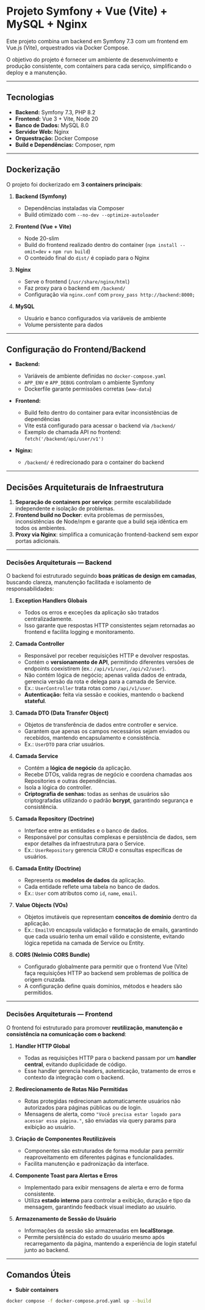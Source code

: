 # Projeto Symfony + Vue (Vite) + MySQL + Nginx

Este projeto combina um backend em Symfony 7.3 com um frontend em Vue.js (Vite), orquestrados via Docker Compose.  

O objetivo do projeto é fornecer um ambiente de desenvolvimento e produção consistente, com containers para cada serviço, simplificando o deploy e a manutenção.

---

## Tecnologias

- **Backend:** Symfony 7.3, PHP 8.2
- **Frontend:** Vue 3 + Vite, Node 20
- **Banco de Dados:** MySQL 8.0
- **Servidor Web:** Nginx
- **Orquestração:** Docker Compose
- **Build e Dependências:** Composer, npm

---

## Dockerização

O projeto foi dockerizado em **3 containers principais**:

1. **Backend (Symfony)**  
   - Dependências instaladas via Composer
   - Build otimizado com `--no-dev --optimize-autoloader`

2. **Frontend (Vue + Vite)**  
   - Node 20-slim
   - Build do frontend realizado dentro do container (`npm install --omit=dev` + `npm run build`)
   - O conteúdo final do `dist/` é copiado para o Nginx

3. **Nginx**  
   - Serve o frontend (`/usr/share/nginx/html`)
   - Faz proxy para o backend em `/backend/`  
   - Configuração via `nginx.conf` com `proxy_pass http://backend:8000;`

4. **MySQL**  
   - Usuário e banco configurados via variáveis de ambiente
   - Volume persistente para dados

---

## Configuração do Frontend/Backend

- **Backend:**  
  - Variáveis de ambiente definidas no `docker-compose.yaml`
  - `APP_ENV` e `APP_DEBUG` controlam o ambiente Symfony
  - Dockerfile garante permissões corretas (`www-data`)

- **Frontend:**  
  - Build feito dentro do container para evitar inconsistências de dependências
  - Vite está configurado para acessar o backend via `/backend/`
  - Exemplo de chamada API no frontend: `fetch('/backend/api/user/v1')`

- **Nginx:**  
  - `/backend/` é redirecionado para o container do backend

---

## Decisões Arquiteturais de Infraestrutura

1. **Separação de containers por serviço**: permite escalabilidade independente e isolação de problemas.  
2. **Frontend build no Docker**: evita problemas de permissões, inconsistências de Node/npm e garante que a build seja idêntica em todos os ambientes.  
3. **Proxy via Nginx**: simplifica a comunicação frontend-backend sem expor portas adicionais.

---

### Decisões Arquiteturais — Backend

O backend foi estruturado seguindo **boas práticas de design em camadas**, buscando clareza, manutenção facilitada e isolamento de responsabilidades:

1. **Exception Handlers Globais**  
   - Todos os erros e exceções da aplicação são tratados centralizadamente.  
   - Isso garante que respostas HTTP consistentes sejam retornadas ao frontend e facilita logging e monitoramento.

2. **Camada Controller**  
   - Responsável por receber requisições HTTP e devolver respostas.  
   - Contém o **versionamento de API**, permitindo diferentes versões de endpoints coexistirem (ex.: `/api/v1/user`, `/api/v2/user`).  
   - Não contém lógica de negócio; apenas valida dados de entrada, gerencia versão da rota e delega para a camada de Service.  
   - Ex.: `UserController` trata rotas como `/api/v1/user`.  
   - **Autenticação:** feita via sessão e cookies, mantendo o backend **stateful**.

3. **Camada DTO (Data Transfer Object)**  
   - Objetos de transferência de dados entre controller e service.  
   - Garantem que apenas os campos necessários sejam enviados ou recebidos, mantendo encapsulamento e consistência.  
   - Ex.: `UserDTO` para criar usuários.

4. **Camada Service**  
   - Contém a **lógica de negócio** da aplicação.  
   - Recebe DTOs, valida regras de negócio e coordena chamadas aos Repositories e outras dependências.  
   - Isola a lógica do controller.
   - **Criptografia de senhas:** todas as senhas de usuários são criptografadas utilizando o padrão **bcrypt**, garantindo segurança e consistência.

5. **Camada Repository (Doctrine)**  
   - Interface entre as entidades e o banco de dados.  
   - Responsável por consultas complexas e persistência de dados, sem expor detalhes da infraestrutura para o Service.  
   - Ex.: `UserRepository` gerencia CRUD e consultas específicas de usuários.

6. **Camada Entity (Doctrine)**  
   - Representa os **modelos de dados** da aplicação.  
   - Cada entidade reflete uma tabela no banco de dados.  
   - Ex.: `User` com atributos como `id`, `name`, `email`.

7. **Value Objects (VOs)**  
   - Objetos imutáveis que representam **conceitos de domínio** dentro da aplicação.  
   - Ex.: `EmailVO` encapsula validação e formatação de emails, garantindo que cada usuário tenha um email válido e consistente, evitando lógica repetida na camada de Service ou Entity.

8. **CORS (Nelmio CORS Bundle)**  
   - Configurado globalmente para permitir que o frontend Vue (Vite) faça requisições HTTP ao backend sem problemas de política de origem cruzada.  
   - A configuração define quais domínios, métodos e headers são permitidos.

---

### Decisões Arquiteturais — Frontend

O frontend foi estruturado para promover **reutilização, manutenção e consistência na comunicação com o backend**:

1. **Handler HTTP Global**  
   - Todas as requisições HTTP para o backend passam por um **handler central**, evitando duplicidade de código.  
   - Esse handler gerencia headers, autenticação, tratamento de erros e contexto da integração com o backend.

2. **Redirecionamento de Rotas Não Permitidas**  
   - Rotas protegidas redirecionam automaticamente usuários não autorizados para páginas públicas ou de login.  
   - Mensagens de alerta, como `"Você precisa estar logado para acessar essa página."`, são enviadas via query params para exibição ao usuário.

3. **Criação de Componentes Reutilizáveis**  
   - Componentes são estruturados de forma modular para permitir reaproveitamento em diferentes páginas e funcionalidades.  
   - Facilita manutenção e padronização da interface.

4. **Componente Toast para Alertas e Erros**  
   - Implementado para exibir mensagens de alerta e erro de forma consistente.  
   - Utiliza **estado interno** para controlar a exibição, duração e tipo da mensagem, garantindo feedback visual imediato ao usuário.

5. **Armazenamento de Sessão do Usuário**  
   - Informações da sessão são armazenadas em **localStorage**.  
   - Permite persistência do estado do usuário mesmo após recarregamento da página, mantendo a experiência de login stateful junto ao backend.

---

## Comandos Úteis

- **Subir containers**
```bash
docker compose -f docker-compose.prod.yaml up --build
```
